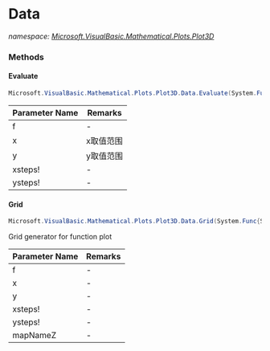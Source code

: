 ﻿# Data
_namespace: [Microsoft.VisualBasic.Mathematical.Plots.Plot3D](./index.md)_





### Methods

#### Evaluate
```csharp
Microsoft.VisualBasic.Mathematical.Plots.Plot3D.Data.Evaluate(System.Func{System.Double,System.Double,System.Double},Microsoft.VisualBasic.ComponentModel.Ranges.DoubleRange,Microsoft.VisualBasic.ComponentModel.Ranges.DoubleRange,System.Single,System.Single)
```


|Parameter Name|Remarks|
|--------------|-------|
|f|-|
|x|x取值范围|
|y|y取值范围|
|xsteps!|-|
|ysteps!|-|


#### Grid
```csharp
Microsoft.VisualBasic.Mathematical.Plots.Plot3D.Data.Grid(System.Func{System.Double,System.Double,System.Double},Microsoft.VisualBasic.ComponentModel.Ranges.DoubleRange,Microsoft.VisualBasic.ComponentModel.Ranges.DoubleRange,System.String,System.Single,System.Single)
```
Grid generator for function plot

|Parameter Name|Remarks|
|--------------|-------|
|f|-|
|x|-|
|y|-|
|xsteps!|-|
|ysteps!|-|
|mapNameZ|-|




